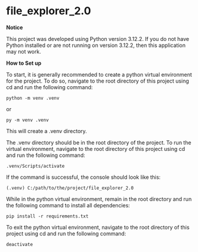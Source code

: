 # file_explorer_2.0

**Notice**

This project was developed using Python version 3.12.2. If you do not have Python installed or are not running on version 3.12.2, then this application may not work.

**How to Set up**

To start, it is generally recommended to create a python virtual environment for the project. To do so, navigate to the root directory of this project using cd and run the following command:
```
python -m venv .venv
```
or 
```
py -m venv .venv
```

This will create a .venv directory.

The .venv directory should be in the root directory of the project. To run the virtual environment, navigate to the root directory of this project using cd and run the following command:
```
.venv/Scripts/activate
```

If the command is successful, the console should look like this:
```
(.venv) C:/path/to/the/project/file_explorer_2.0
```

While in the python virtual environment, remain in the root directory and run the following command to install all dependencies:
```
pip install -r requirements.txt
```

To exit the python virtual environment, navigate to the root directory of this project using cd and run the following command:
```
deactivate
```